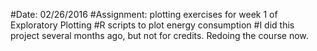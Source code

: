 #Date: 02/26/2016
#Assignment: plotting exercises for week 1 of Exploratory Plotting
#R scripts to plot energy consumption
#I did this project several months ago, but not for credits. Redoing the course now.
